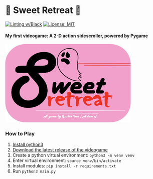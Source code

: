 # 👻 Sweet Retreat 🍪

[![Linting w/Black](https://github.com/Quikks1lver/sweet-retreat/actions/workflows/black.yml/badge.svg)](https://github.com/Quikks1lver/sweet-retreat/actions/workflows/black.yml)
[![License: MIT](https://img.shields.io/badge/License-MIT-yellow.svg)](https://opensource.org/licenses/MIT)

#### My first videogame: A 2-D action sidescroller, powered by Pygame

<img src="images/misc/readme_img.png" width="400" height="250">

### How to Play

1. [Install python3](https://www.python.org/downloads/)
2. [Download the latest release of the videogame](https://github.com/Quikks1lver/sweet-retreat/releases)
3. Create a python virtual environment: `python3 -m venv venv`
4. Enter virtual environment: `source venv/bin/activate`
5. Install modules: `pip install -r requirements.txt`
6. Run `python3 main.py`
